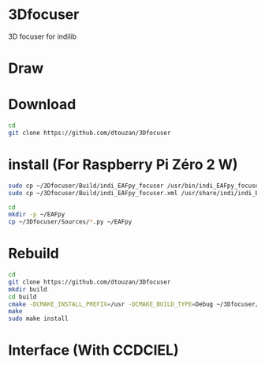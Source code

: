 # 3Dfocuser
3D focuser for indilib

# Draw

# Download
```sh
cd
git clone https://github.com/dtouzan/3Dfocuser
```

# install (For Raspberry Pi Zéro 2 W)
```sh
sudo cp ~/3Dfocuser/Build/indi_EAFpy_focuser /usr/bin/indi_EAFpy_focuser
sudo cp ~/3Dfocuser/Build/indi_EAFpy_focuser.xml /usr/share/indi/indi_EAFpy_focuser.xml

cd
mkdir -p ~/EAFpy
cp ~/3Dfocuser/Sources/*.py ~/EAFpy
```

# Rebuild 

```sh
cd
git clone https://github.com/dtouzan/3Dfocuser
mkdir build
cd build
cmake -DCMAKE_INSTALL_PREFIX=/usr -DCMAKE_BUILD_TYPE=Debug ~/3Dfocuser/Sources
make
sudo make install
```

# Interface (With CCDCIEL)